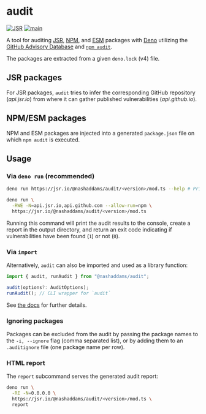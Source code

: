 # audit

[![JSR](https://jsr.io/badges/@nashaddams/audit)](https://jsr.io/@nashaddams/audit)
[![main](https://github.com/nashaddams/audit/actions/workflows/tests.yml/badge.svg)](https://github.com/nashaddams/audit/actions)

A tool for auditing [JSR](https://jsr.io/), [NPM](https://www.npmjs.com/), and
[ESM](https://esm.sh/) packages with [Deno](https://deno.com/) utilizing the
[GitHub Advisory Database](https://github.com/advisories) and
[`npm audit`](https://docs.npmjs.com/cli/commands/npm-audit).

The packages are extracted from a given `deno.lock` (v4) file.

## JSR packages

For JSR packages, `audit` tries to infer the corresponding GitHub repository
(_api.jsr.io_) from where it can gather published vulnerabilities
(_api.github.io_).

## NPM/ESM packages

NPM and ESM packages are injected into a generated `package.json` file on which
`npm audit` is executed.

## Usage

### Via `deno run` (recommended)

```sh
deno run https://jsr.io/@nashaddams/audit/<version>/mod.ts --help # Print options

deno run \
  -RWE -N=api.jsr.io,api.github.com --allow-run=npm \
  https://jsr.io/@nashaddams/audit/<version>/mod.ts
```

Running this command will print the audit results to the console, create a
report in the output directory, and return an exit code indicating if
vulnerabilities have been found (`1`) or not (`0`).

### Via `import`

Alternatively, `audit` can also be imported and used as a library function:

```ts
import { audit, runAudit } from "@nashaddams/audit";

audit(options?: AuditOptions);
runAudit(); // CLI wrapper for `audit`
```

See [the docs](https://jsr.io/@nashaddams/audit/doc) for further details.

### Ignoring packages

Packages can be excluded from the audit by passing the package names to the
`-i, --ignore` flag (comma separated list), or by adding them to an
`.auditignore` file (one package name per row).

### HTML report

The `report` subcommand serves the generated audit report:

```sh
deno run \
  -RE -N=0.0.0.0 \
  https://jsr.io/@nashaddams/audit/<version>/mod.ts \
  report
```
